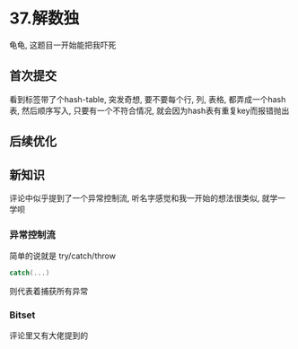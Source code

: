 # 37.解数独

龟龟, 这题目一开始能把我吓死

## 首次提交

看到标签带了个hash-table, 突发奇想, 要不要每个行, 列, 表格, 都弄成一个hash表, 然后顺序写入, 只要有一个不符合情况, 就会因为hash表有重复key而报错抛出

## 后续优化

## 新知识

评论中似乎提到了一个异常控制流, 听名字感觉和我一开始的想法很类似, 就学一学呗

### 异常控制流

简单的说就是 try/catch/throw

```c++
catch(...)
```

则代表着捕获所有异常

### Bitset

评论里又有大佬提到的

### 
